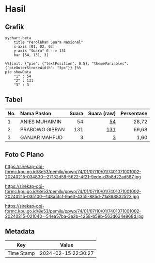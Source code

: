 # Hasil

## Grafik

```mermaid
xychart-beta
    title "Perolehan Suara Nasional"
    x-axis [01, 02, 03]
    y-axis "Suara" 0 --> 131
    bar [54, 131, 3]
```

```mermaid
%%{init: {"pie": {"textPosition": 0.5}, "themeVariables": {"pieOuterStrokeWidth": "5px"}} }%%
pie showData
    "1" : 54
    "2" : 131
    "3" : 3
```

## Tabel

| No. | Nama Paslon    | Suara | Suara (raw) | Persentase |
|:--- |:-------------- | -----:| -----------:| ----------:|
| 1   | ANIES MUHAIMIN | 54    | [54][p-1]   | 28,72      |
| 2   | PRABOWO GIBRAN | 131   | [131][p-2]  | 69,68      |
| 3   | GANJAR MAHFUD  | 3     | [3][p-3]    | 1,60       |


[p-1]: https://github.com/gigit-pemilu/pemilu-2024/blob/main/pilpres/hitung-suara/sub/74-sulawesi-tenggara/sub/01-kolaka/sub/07-pomalaa/sub/1001-dawi-dawi/sub/002-tps/sub/paslon-1.txt
[p-2]: https://github.com/gigit-pemilu/pemilu-2024/blob/main/pilpres/hitung-suara/sub/74-sulawesi-tenggara/sub/01-kolaka/sub/07-pomalaa/sub/1001-dawi-dawi/sub/002-tps/sub/paslon-2.txt
[p-3]: https://github.com/gigit-pemilu/pemilu-2024/blob/main/pilpres/hitung-suara/sub/74-sulawesi-tenggara/sub/01-kolaka/sub/07-pomalaa/sub/1001-dawi-dawi/sub/002-tps/sub/paslon-3.txt

## Foto C Plano

https://sirekap-obj-formc.kpu.go.id/8e53/pemilu/ppwp/74/01/07/10/01/7401071001002-20240215-034830--27152d58-5622-4f21-9ede-d3b8d22ad587.jpg

https://sirekap-obj-formc.kpu.go.id/8e53/pemilu/ppwp/74/01/07/10/01/7401071001002-20240215-035100--148a5fcf-9ae3-4355-885d-71a898832523.jpg

https://sirekap-obj-formc.kpu.go.id/8e53/pemilu/ppwp/74/01/07/10/01/7401071001002-20240215-021040--54ea57ba-3a2b-4258-b59b-563d634e968d.jpg


## Metadata

| Key        | Value               |
| ---------- | ------------------- |
| Time Stamp | 2024-02-15 22:30:27 |



